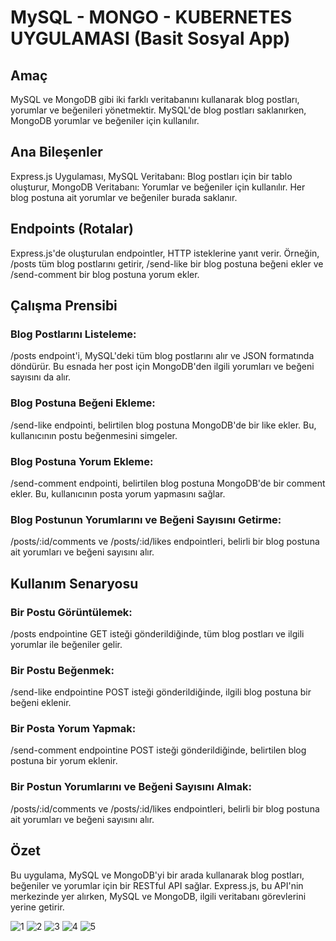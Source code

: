 # MySQL - MONGO - KUBERNETES UYGULAMASI (Basit Sosyal App)

## Amaç
MySQL ve MongoDB gibi iki farklı veritabanını kullanarak blog postları, yorumlar ve beğenileri yönetmektir. MySQL'de blog postları saklanırken, MongoDB yorumlar ve beğeniler için kullanılır.

## Ana Bileşenler
Express.js Uygulaması,
MySQL Veritabanı: Blog postları için bir tablo oluşturur,
MongoDB Veritabanı: Yorumlar ve beğeniler için kullanılır. Her blog postuna ait yorumlar ve beğeniler burada saklanır.

## Endpoints (Rotalar)
Express.js'de oluşturulan endpointler, HTTP isteklerine yanıt verir. Örneğin, /posts tüm blog postlarını getirir, /send-like bir blog postuna beğeni ekler ve /send-comment bir blog postuna yorum ekler.


## Çalışma Prensibi
### Blog Postlarını Listeleme:
 /posts endpoint'i, MySQL'deki tüm blog postlarını alır ve JSON formatında döndürür. Bu esnada her post için MongoDB'den ilgili yorumları ve beğeni sayısını da alır.
### Blog Postuna Beğeni Ekleme:
 /send-like endpointi, belirtilen blog postuna MongoDB'de bir like ekler. Bu, kullanıcının postu beğenmesini simgeler.
### Blog Postuna Yorum Ekleme:
 /send-comment endpointi, belirtilen blog postuna MongoDB'de bir comment ekler. Bu, kullanıcının posta yorum yapmasını sağlar.
### Blog Postunun Yorumlarını ve Beğeni Sayısını Getirme:
 /posts/:id/comments ve /posts/:id/likes endpointleri, belirli bir blog postuna ait yorumları ve beğeni sayısını alır.


## Kullanım Senaryosu
### Bir Postu Görüntülemek: 
/posts endpointine GET isteği gönderildiğinde, tüm blog postları ve ilgili yorumlar ile beğeniler gelir.
### Bir Postu Beğenmek: 
/send-like endpointine POST isteği gönderildiğinde, ilgili blog postuna bir beğeni eklenir.
### Bir Posta Yorum Yapmak: 
/send-comment endpointine POST isteği gönderildiğinde, belirtilen blog postuna bir yorum eklenir.
### Bir Postun Yorumlarını ve Beğeni Sayısını Almak:
 /posts/:id/comments ve /posts/:id/likes endpointleri, belirli bir blog postuna ait yorumları ve beğeni sayısını alır.


## Özet
Bu uygulama, MySQL ve MongoDB'yi bir arada kullanarak blog postları, beğeniler ve yorumlar için bir RESTful API sağlar. Express.js, bu API'nin merkezinde yer alırken, MySQL ve MongoDB, ilgili veritabanı görevlerini yerine getirir. 



![1](https://github.com/ferguddm/basic-social-app/assets/58135307/b3c0a06a-c369-4582-b311-b5efe10320db)
![2](https://github.com/ferguddm/basic-social-app/assets/58135307/22846260-db61-4d10-add3-34e52c5ff223)
![3](https://github.com/ferguddm/basic-social-app/assets/58135307/62a90f3a-feee-46b2-8ccb-0da33f12f471)
![4](https://github.com/ferguddm/basic-social-app/assets/58135307/e3e1907e-c832-404a-b49e-68c1ce54e8a7)
![5](https://github.com/ferguddm/basic-social-app/assets/58135307/c8c3c411-59da-4560-a2a9-18a4d3d22273)
